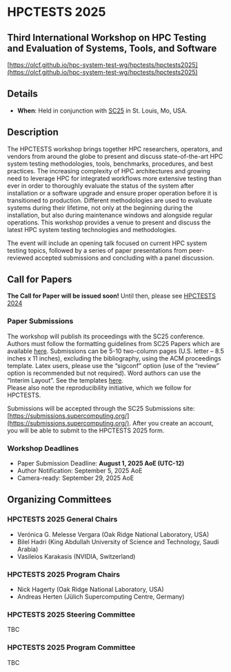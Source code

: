 # HPCTESTS 2025

## Third International Workshop on HPC Testing and Evaluation of Systems, Tools, and Software

[https://olcf.github.io/hpc-system-test-wg/hpctests/hpctests2025](https://olcf.github.io/hpc-system-test-wg/hpctests/hpctests2025)

## Details

* **When**: Held in conjunction with [SC25](https://sc25.supercomputing.org/) in St. Louis, Mo, USA.

## Description

The HPCTESTS workshop brings together HPC researchers, operators, and vendors from around the globe to present and discuss state-of-the-art HPC system testing methodologies, tools, benchmarks, procedures, and best practices. The increasing complexity of HPC architectures and growing need to leverage HPC for integrated workflows more extensive testing than ever in order to thoroughly evaluate the status of the system after installation or a software upgrade and ensure proper operation before it is transitioned to production. Different methodologies are used to evaluate systems during their lifetime, not only at the beginning during the installation, but also during maintenance windows and alongside regular operations. This workshop provides a venue to present and discuss the latest HPC system testing technologies and methodologies.

The event will include an opening talk focused on current HPC system testing topics, followed by a series of paper presentations from peer-reviewed accepted submissions and concluding with a panel discussion.

## Call for Papers

**The Call for Paper will be issued soon!** Until then, please see [HPCTESTS 2024](https://olcf.github.io/hpc-system-test-wg/hpctests/hpctests2024)


### Paper Submissions

The workshop will publish its proceedings with the SC25 conference. Authors must follow the formatting guidelines from SC25 Papers which are available [here](https://sc24.supercomputing.org/program/papers/). Submissions can be 5-10 two-column pages (U.S. letter – 8.5 inches x 11 inches), excluding the bibliography, using the ACM proceedings template. Latex users, please use the “sigconf” option (use of the “review” option is recommended but not required). Word authors can use the “Interim Layout”. See the templates [here](https://www.acm.org/publications/proceedings-template).  
Please also note the reproducibility initiative, which we follow for HPCTESTS.

Submissions will be accepted through the SC25 Submissions site: [https://submissions.supercomputing.org/](https://submissions.supercomputing.org/). After you create an account, you will be able to submit to the HPCTESTS 2025 form.

### Workshop Deadlines

* Paper Submission Deadline: **August 1, 2025 AoE (UTC-12)**
* Author Notification: September 5, 2025 AoE
* Camera-ready: September 29, 2025 AoE

## Organizing Committees

### HPCTESTS 2025 General Chairs

* Verónica G. Melesse Vergara (Oak Ridge National Laboratory, USA)
* Bilel Hadri (King Abdullah University of Science and Technology, Saudi Arabia)
* Vasileios Karakasis (NVIDIA, Switzerland)

### HPCTESTS 2025 Program Chairs

* Nick Hagerty (Oak Ridge National Laboratory, USA)
* Andreas Herten (Jülich Supercomputing Centre, Germany)

### HPCTESTS 2025 Steering Committee

TBC

### HPCTESTS 2025 Program Committee

TBC



